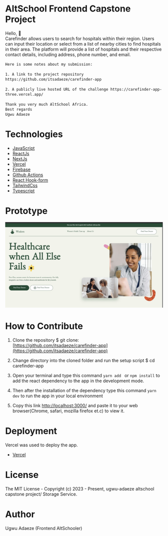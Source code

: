 # AltSchool Frontend Capstone Project

Hello, 👋 \
Carefinder allows users to search for hospitals within their region. Users can input their location or select from a list of nearby cities to find hospitals in their area. The platform will provide a list of hospitals and their respective contact details, including address, phone number, and email.
```
Here is some notes about my submission:

1. A link to the project repository  https://github.com/itsadaeze/carefinder-app

2. A publicly live hosted URL of the challenge https://carefinder-app-three.vercel.app/ 

Thank you very much AltSchool Africa.
Best regards
Ugwu Adaeze

```
# Technologies 

 + [JavaScript](https://javascript.info/) 
 + [ReactJs](https://react.dev/) 
 + [NextJs](https://nextjs.org/)
 + [Vercel](https://vercel.com/dashboard) 
 + [Firebase](https://firebase.google.com/) 
 + [Github Actions](https://docs.github.com/en/actions/)
 + [React Hook-form](https://react-hook-form.com/) 
 + [TailwindCss](https://tailwindcss.com/) 
 + [Typescript](https://www.typescriptlang.org/) 


# Prototype
![Minion](public/images/carefinder-prototype.jpeg)
 
# How to Contribute

1. Clone the repository 
$ git clone: [https://github.com/itsadaeze/carefinder-app](https://github.com/itsadaeze/carefinder-app)

2. Change directory into the cloned folder and run the setup script
$ cd carefinder-app

3. Open your terminal and type this command `yarn add ` or `npm install` to add the react dependency to the app in the development mode.

4. Then after the installation of the  dependency type this command  `yarn dev` to run the app in your local environment 

5. Copy this link [http://localhost:3000/](http://localhost:3000/) and paste it to your web browser(Chrome, safari, mozilla firefox et.c) to view it.


# Deployment
Vercel was used to deploy the app. 
 + [Vercel](https://vercel.com/dashboard)

# License
The MIT License - Copyright (c) 2023 - Present, ugwu-adaeze altschool capstone project/  Storage Service.

# Author
Ugwu Adaeze (Frontend AltSchooler)
